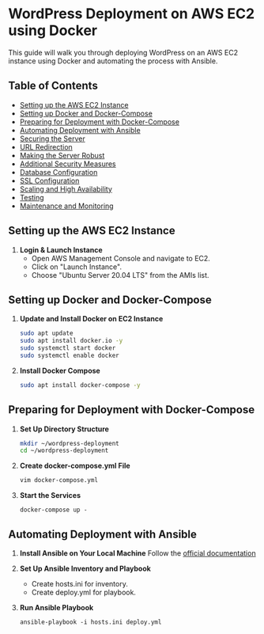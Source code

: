 # WordPress Deployment on AWS EC2 using Docker

This guide will walk you through deploying WordPress on an AWS EC2 instance using Docker and automating the process with Ansible.

## Table of Contents


- [Setting up the AWS EC2 Instance](#setting-up-the-aws-ec2-instance)
- [Setting up Docker and Docker-Compose](#setting-up-docker-and-docker-compose)
- [Preparing for Deployment with Docker-Compose](#preparing-for-deployment-with-docker-compose)
- [Automating Deployment with Ansible](#automating-deployment-with-ansible)
- [Securing the Server](#securing-the-server)
- [URL Redirection](#url-redirection)
- [Making the Server Robust](#making-the-server-robust)
- [Additional Security Measures](#additional-security-measures)
- [Database Configuration](#database-configuration)
- [SSL Configuration](#ssl-configuration)
- [Scaling and High Availability](#scaling-and-high-availability)
- [Testing](#testing)
- [Maintenance and Monitoring](#maintenance-and-monitoring)

## Setting up the AWS EC2 Instance

1. **Login & Launch Instance**
    - Open AWS Management Console and navigate to EC2.
    - Click on "Launch Instance".
    - Choose "Ubuntu Server 20.04 LTS" from the AMIs list.

## Setting up Docker and Docker-Compose


1. **Update and Install Docker on EC2 Instance**
   ```bash
   sudo apt update
   sudo apt install docker.io -y
   sudo systemctl start docker
   sudo systemctl enable docker
   ```

2. **Install Docker Compose**
   ```bash
   sudo apt install docker-compose -y
   ```

## Preparing for Deployment with Docker-Compose

1. **Set Up Directory Structure** 
    ```bash
    mkdir ~/wordpress-deployment
    cd ~/wordpress-deployment
    ```

2. **Create docker-compose.yml File** 

    ```bash
    vim docker-compose.yml
    ```

3. **Start the Services** 

    ```
    docker-compose up -
    ```

## Automating Deployment with Ansible

1. **Install Ansible on Your Local Machine** 
    Follow the [official  documentation](https://docs.ansible.com/ansible/latest/installation_guide/intro_installation.html)

2. **Set Up Ansible Inventory and Playbook** 
    - Create hosts.ini for inventory.
    - Create deploy.yml for playbook.

3. **Run Ansible Playbook** 

    ```
    ansible-playbook -i hosts.ini deploy.yml
    ```